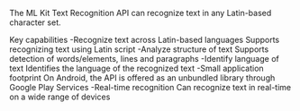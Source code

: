 The ML Kit Text Recognition API can recognize text in any Latin-based character set. 

Key capabilities
-Recognize text across Latin-based languages Supports recognizing text using Latin script
-Analyze structure of text Supports detection of words/elements, lines and paragraphs
-Identify language of text Identifies the language of the recognized text
-Small application footprint On Android, the API is offered as an unbundled library through Google Play Services
-Real-time recognition Can recognize text in real-time on a wide range of devices
